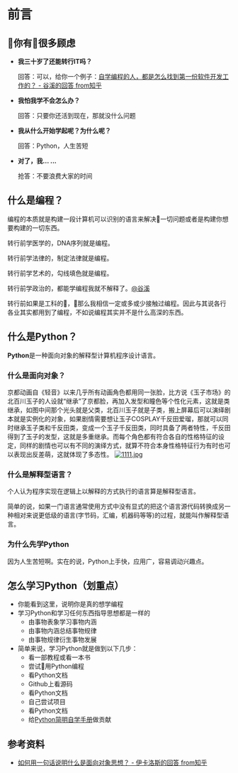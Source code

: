 # 前言

## 你有很多顾虑

* **我三十岁了还能转行IT吗？**

  回答：可以，给你一个例子：[自学编程的人，都是怎么找到第一份软件开发工作的？ - 谷溪的回答 from知乎](https://www.zhihu.com/question/25034235/answer/295451575)

* **我怕我学不会怎么办？**

  回答：只要你还活到现在，那就没什么问题

* **我从什么开始学起呢？为什么呢？**

  回答：Python，人生苦短

* **对了，我... ...**

  抢答：不要浪费大家的时间

## 什么是编程？

编程的本质就是构建一段计算机可以识别的语言来解决一切问题或者是构建你想要构建的一切东西。

转行前学医学的，DNA序列就是编程。

转行前学法律的，制定法律就是编程。

转行前学艺术的，勾线填色就是编程。

转行前学政治的，都能学编程我就不解释了。[@谷溪](https://www.zhihu.com/people/zjuguxi/activities)

转行前如果是工科的，那么我相信一定或多或少接触过编程。因此与其说各行各业其实都用到了编程，不如说编程其实并不是什么高深的东西。

## 什么是Python？

**Python**是一种面向对象的解释型计算机程序设计语言。

### 什么是面向对象？

京都动画自《轻音》以来几乎所有动画角色都用同一张脸，比方说《玉子市场》的北百川玉子的人设就“继承”了京都脸，再加入发型和瞳色等个性化元素，这就是类继承，如图中间那个光头就是父类，北百川玉子就是子类，搬上屏幕后可以演绎剧本就是实例化的对象，如果剧情需要想让玉子COSPLAY千反田爱瑠，那就可以同时继承玉子类和千反田类，变成一个玉子千反田类，同时具备了两者特性，千反田得到了玉子的发型，这就是多重继承。而每个角色都有符合各自的性格特征的设定，同样的剧情也可以有不同的演绎方式，就算不符合本身性格特征行为有时也可以表现出反差萌，这就体现了多态性。
[![1111.jpg](https://s26.postimg.org/p56dvlo2x/1111.jpg)](https://postimg.org/image/5akc9h8v9/)

### 什么是解释型语言？

个人认为程序实现在逻辑上以解释的方式执行的语言算是解释型语言。

简单的说，如果一门语言通常使用方式中没有显式的把这个语言源代码转换成另一种相对来说更低级的语言(字节码，汇编，机器码等等)的过程，就能叫作解释型语言。

### 为什么先学Python

因为人生苦短啊。实在的说，Python上手快，应用广，容易调动兴趣点。

## 怎么学习Python（划重点）

* 你能看到这里，说明你是真的想学编程
* 学习Python和学习任何东西指导思想都是一样的
  * 由事物表象学习事物内涵
  * 由事物内涵总结事物规律
  * 由事物规律衍生事物发展
* 简单来说，学习Python就是做到以下几步：
  * 看一部教程或看一本书
  * 尝试用Python编程
  * 看Python文档
  * Github上看源码
  * 看Python文档
  * 自己尝试项目
  * 看Python文档
  * 给[Python简明自学手册](https://github.com/MrWang1214/Python_Concise_Handbook)做贡献

## 参考资料

* [如何用一句话说明什么是面向对象思想？ - 伊卡洛斯的回答 from知乎](https://www.zhihu.com/question/19854505/answer/21507962)